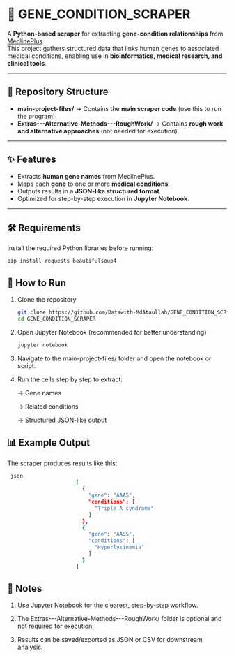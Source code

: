 # 🧬 **GENE_CONDITION_SCRAPER**

A **Python-based scraper** for extracting **gene-condition relationships** from [MedlinePlus](https://medlineplus.gov).  
This project gathers structured data that links human genes to associated medical conditions, enabling use in **bioinformatics, medical research, and clinical tools**.

---

## 📂 **Repository Structure**

- **main-project-files/** → Contains the **main scraper code** (use this to run the program).  
- **Extras---Alternative-Methods---RoughWork/** → Contains **rough work and alternative approaches** (not needed for execution).  

---

## ✨ **Features**

- Extracts **human gene names** from MedlinePlus.  
- Maps each **gene** to one or more **medical conditions**.  
- Outputs results in a **JSON-like structured format**.  
- Optimized for step-by-step execution in **Jupyter Notebook**.  

---

## 🛠️ **Requirements**

Install the required Python libraries before running:

```bash
pip install requests beautifulsoup4
```

## 🚀 **How to Run**

1. Clone the repository
   ```bash
   git clone https://github.com/Datawith-MdAtaullah/GENE_CONDITION_SCRAPER.git
   cd GENE_CONDITION_SCRAPER 
   ```

2. Open Jupyter Notebook (recommended for better understanding)
   ```bash
   jupyter notebook
   ```
3. Navigate to the main-project-files/ folder and open the notebook or script.
  
4. Run the cells step by step to extract:

    -> Gene names

    -> Related conditions

    -> Structured JSON-like output

## 📊 **Example Output**

The scraper produces results like this:
```bash
 json
                      [
                        {
                          "gene": "AAAS",
                          "conditions": [
                            "Triple A syndrome"
                          ]
                        },
                        {
                          "gene": "AASS",
                          "conditions": [
                            "Hyperlysinemia"
                          ]
                        }
                      ]
```
## 📝 **Notes**

1. Use Jupyter Notebook for the clearest, step-by-step workflow.

2. The Extras---Alternative-Methods---RoughWork/ folder is optional and not required for execution.

3. Results can be saved/exported as JSON or CSV for downstream analysis.

 
